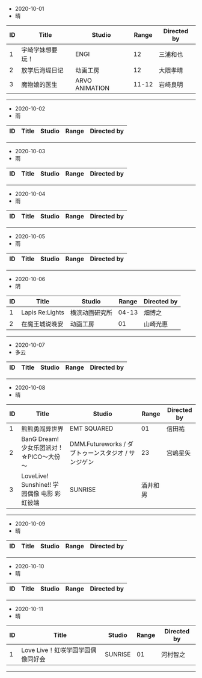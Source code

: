 - 2020-10-01
- 晴

ID|Title|Studio|Range|Directed by
---|---|---|---|---
1|宇崎学妹想要玩！|ENGI|12|三浦和也
2|放学后海堤日记|动画工房|12|大隈孝晴
3|魔物娘的医生|ARVO ANIMATION|11-12|岩崎良明

> 
---
- 2020-10-02
- 雨

ID|Title|Studio|Range|Directed by
---|---|---|---|---

> 
---
- 2020-10-03
- 雨

ID|Title|Studio|Range|Directed by
---|---|---|---|---

> 
---
- 2020-10-04
- 雨

ID|Title|Studio|Range|Directed by
---|---|---|---|---

> 
---
- 2020-10-05
- 雨

ID|Title|Studio|Range|Directed by
---|---|---|---|---

> 
---
- 2020-10-06
- 阴

ID|Title|Studio|Range|Directed by
---|---|---|---|---
1|Lapis Re:Lights|横滨动画研究所|04-13|畑博之
2|在魔王城说晚安|动画工房|01|山崎光惠


> 
---
- 2020-10-07
- 多云

ID|Title|Studio|Range|Directed by
---|---|---|---|---

> 
---
- 2020-10-08
- 晴

ID|Title|Studio|Range|Directed by
---|---|---|---|---
1|熊熊勇闯异世界|EMT SQUARED|01|信田祐
2|BanG Dream! 少女乐团派对！☆PICO～大份～|DMM.Futureworks / ダブトゥーンスタジオ / サンジゲン|23|宫嶋星矢
3|LoveLive! Sunshine!! 学园偶像 电影 彩虹彼端|SUNRISE|酒井和男


> 
---
- 2020-10-09
- 晴

ID|Title|Studio|Range|Directed by
---|---|---|---|---

> 
---
- 2020-10-10
- 晴

ID|Title|Studio|Range|Directed by
---|---|---|---|---

> 
---
- 2020-10-11
- 晴

ID|Title|Studio|Range|Directed by
---|---|---|---|---
1|Love Live！虹咲学园学园偶像同好会|SUNRISE|01|河村智之


> 
---
